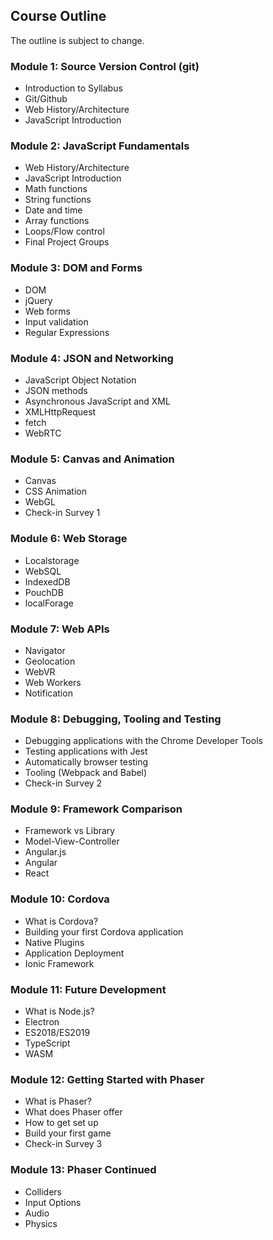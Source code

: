 ## Course Outline
The outline is subject to change.

### Module 1: Source Version Control (git)
* Introduction to Syllabus
* Git/Github
* Web History/Architecture
* JavaScript Introduction

### Module 2: JavaScript Fundamentals
* Web History/Architecture
* JavaScript Introduction
* Math functions
* String functions
* Date and time
* Array functions
* Loops/Flow control
* Final Project Groups

### Module 3: DOM and Forms
* DOM
* jQuery
* Web forms
* Input validation
* Regular Expressions

### Module 4: JSON and Networking
* JavaScript Object Notation
* JSON methods
* Asynchronous JavaScript and XML
* XMLHttpRequest
* fetch
* WebRTC

### Module 5: Canvas and Animation
* Canvas
* CSS Animation
* WebGL
* Check-in Survey 1

### Module 6: Web Storage
* Localstorage
* WebSQL
* IndexedDB
* PouchDB
* localForage

### Module 7: Web APIs
* Navigator
* Geolocation
* WebVR
* Web Workers
* Notification

### Module 8: Debugging, Tooling and Testing
* Debugging applications with the Chrome Developer Tools
* Testing applications with Jest
* Automatically browser testing
* Tooling (Webpack and Babel)
* Check-in Survey 2

### Module 9: Framework Comparison
* Framework vs Library
* Model-View-Controller
* Angular.js
* Angular
* React

### Module 10: Cordova
* What is Cordova?
* Building your first Cordova application
* Native Plugins
* Application Deployment
* Ionic Framework

### Module 11: Future Development
* What is Node.js?
* Electron
* ES2018/ES2019
* TypeScript
* WASM

### Module 12: Getting Started with Phaser
* What is Phaser?
* What does Phaser offer
* How to get set up
* Build your first game
* Check-in Survey 3

### Module 13: Phaser Continued
* Colliders
* Input Options
* Audio
* Physics
